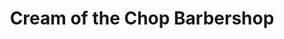 ---
title: "Cream of the Chop Barbershop"
url: /knoxville/cream-of-the-chop-barbershop/
shop: Friseur
---